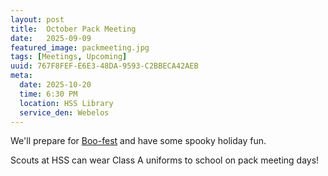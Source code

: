 ```yaml
---
layout: post
title:  October Pack Meeting
date:   2025-09-09
featured_image: packmeeting.jpg
tags: [Meetings, Upcoming]
uuid: 767F8FEF-E6E3-48DA-9593-C2BBECA42AEB
meta:
  date: 2025-10-20
  time: 6:30 PM
  location: HSS Library
  service_den: Webelos
---
```


We'll prepare for [Boo-fest](/2025/09/08/boo-fest/) and have some spooky holiday fun.

Scouts at HSS can wear Class A uniforms to school on pack meeting days!
